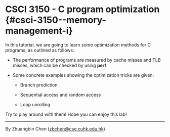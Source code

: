 # CSCI 3150 - C program optimization {#csci-3150--memory-management-i}

In this tutorial, we are going to learn some optimization methods for C programs, as outlined as follows:

* The performance of programs are measured by cache misses and TLB misses, which can be checked by using **perf**

* Some concrete examples showing the optimization tricks are given:

  * Branch prediction

  * Sequential access and random access

  * Loop unrolling

Try to play around with them! Hope you can enjoy this lab!

---

By Zhuangbin Chen \(zbchen@cse.cuhk.edu.hk\)

